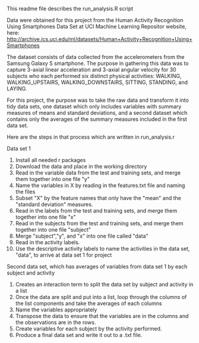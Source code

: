 This readme file describes the run_analysis.R script

Data were obtained for this project from the Human Activity Recognition Using Smartphones Data Set at UCI Machine Learning Repositor website, here: http://archive.ics.uci.edu/ml/datasets/Human+Activity+Recognition+Using+Smartphones

The dataset consists of data collected from the accelerometers from the Samsung Galaxy S smartphone. The purpose in gathering this data was to capture 3-axial linear acceleration and 3-axial angular velocity for 30 subjects who each performed six distinct physical activities: WALKING, WALKING_UPSTAIRS, WALKING_DOWNSTAIRS, SITTING, STANDING, and LAYING.

For this project, the purpose was to take the raw data and transform it into tidy data sets, one dataset which only includes variables with summary measures of means and standard deviations, and a second dataset which contains only the averages of the summary measures included in the first data set. 

Here are the steps in that process which are written in run_analysis.r

Data set 1
1. Install all needed r packages
2. Download the data and place in the working directory
3. Read in the variable data from the test and training sets, and merge them together into one file "y"
4. Name the variables in X by reading in the features.txt file and naming the files
5. Subset "X" by the feature names that only have the "mean" and the "standard deviation" measures.
6. Read in the labels from the test and training sets, and merge them together into one file "x"
7. Read in the subjects from the test and training sets, and merge them together into one file "subject"
8. Merge "subject","y", and "x" into one file called "data"
9. Read in the activity labels.
10. Use the descriptive activity labels to name the activities in the data set, "data", to arrive at data set 1 for project

Second data set, which has averages of variables from data set 1 by each subject and activity
1. Creates an interaction term to split the data set by subject and activity in a list
2. Once the data are split and put into a list, loop through the columns of the list components and take the averages of each columns
3. Name the variables appropriately 
4. Transpose the data to ensure that the variables are in the columns and the observations are in the rows.
5. Create variables for each subject by the activity performed.
6. Produce a final data set and write it out to a .txt file. 
